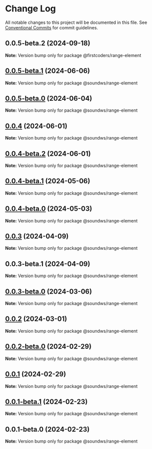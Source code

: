 # Change Log

All notable changes to this project will be documented in this file.
See [Conventional Commits](https://conventionalcommits.org) for commit guidelines.

## 0.0.5-beta.2 (2024-09-18)

**Note:** Version bump only for package @firstcoders/range-element





## [0.0.5-beta.1](https://github.com/sound-ws/range-element/compare/@soundws/range-element@0.0.5-beta.0...@soundws/range-element@0.0.5-beta.1) (2024-06-06)

**Note:** Version bump only for package @soundws/range-element





## [0.0.5-beta.0](https://github.com/sound-ws/range-element/compare/@soundws/range-element@0.0.4...@soundws/range-element@0.0.5-beta.0) (2024-06-04)

**Note:** Version bump only for package @soundws/range-element





## [0.0.4](https://github.com/sound-ws/range-element/compare/@soundws/range-element@0.0.4-beta.2...@soundws/range-element@0.0.4) (2024-06-01)

**Note:** Version bump only for package @soundws/range-element





## [0.0.4-beta.2](https://github.com/sound-ws/range-element/compare/@soundws/range-element@0.0.4-beta.1...@soundws/range-element@0.0.4-beta.2) (2024-06-01)

**Note:** Version bump only for package @soundws/range-element





## [0.0.4-beta.1](https://github.com/sound-ws/range-element/compare/@soundws/range-element@0.0.4-beta.0...@soundws/range-element@0.0.4-beta.1) (2024-05-06)

**Note:** Version bump only for package @soundws/range-element





## [0.0.4-beta.0](https://github.com/sound-ws/range-element/compare/@soundws/range-element@0.0.3...@soundws/range-element@0.0.4-beta.0) (2024-05-03)

**Note:** Version bump only for package @soundws/range-element





## [0.0.3](https://github.com/sound-ws/range-element/compare/@soundws/range-element@0.0.3-beta.1...@soundws/range-element@0.0.3) (2024-04-09)

**Note:** Version bump only for package @soundws/range-element





## 0.0.3-beta.1 (2024-04-09)

**Note:** Version bump only for package @soundws/range-element





## [0.0.3-beta.0](https://github.com/sound-ws/range-element/compare/@soundws/range-element@0.0.2...@soundws/range-element@0.0.3-beta.0) (2024-03-06)

**Note:** Version bump only for package @soundws/range-element





## [0.0.2](https://github.com/sound-ws/range-element/compare/@soundws/range-element@0.0.2-beta.0...@soundws/range-element@0.0.2) (2024-03-01)

**Note:** Version bump only for package @soundws/range-element





## [0.0.2-beta.0](https://github.com/sound-ws/range-element/compare/@soundws/range-element@0.0.1...@soundws/range-element@0.0.2-beta.0) (2024-02-29)

**Note:** Version bump only for package @soundws/range-element





## [0.0.1](https://github.com/sound-ws/range-element/compare/@soundws/range-element@0.0.1-beta.1...@soundws/range-element@0.0.1) (2024-02-29)

**Note:** Version bump only for package @soundws/range-element





## [0.0.1-beta.1](https://github.com/sound-ws/range-element/compare/@soundws/range-element@0.0.1-beta.0...@soundws/range-element@0.0.1-beta.1) (2024-02-23)

**Note:** Version bump only for package @soundws/range-element





## 0.0.1-beta.0 (2024-02-23)

**Note:** Version bump only for package @soundws/range-element
